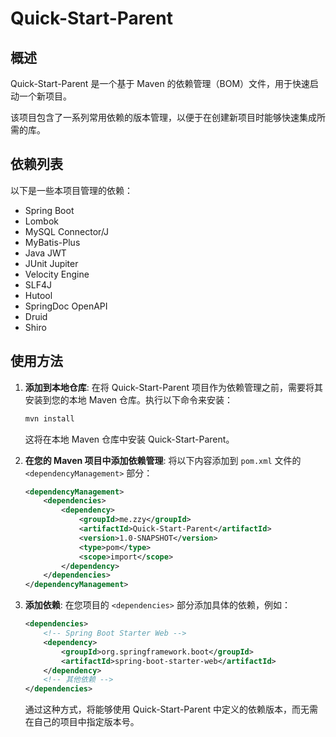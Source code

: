 # Quick-Start-Parent
## 概述
Quick-Start-Parent 是一个基于 Maven 的依赖管理（BOM）文件，用于快速启动一个新项目。

该项目包含了一系列常用依赖的版本管理，以便于在创建新项目时能够快速集成所需的库。

## 依赖列表
以下是一些本项目管理的依赖：
- Spring Boot
- Lombok
- MySQL Connector/J
- MyBatis-Plus
- Java JWT
- JUnit Jupiter
- Velocity Engine
- SLF4J
- Hutool
- SpringDoc OpenAPI
- Druid
- Shiro

## 使用方法
1. **添加到本地仓库**:
   在将 Quick-Start-Parent 项目作为依赖管理之前，需要将其安装到您的本地 Maven 仓库。执行以下命令来安装：
   
   ```bash
   mvn install
   ```
   这将在本地 Maven 仓库中安装 Quick-Start-Parent。
2. **在您的 Maven 项目中添加依赖管理**:
   将以下内容添加到 `pom.xml` 文件的 `<dependencyManagement>` 部分：
   
   ```xml
   <dependencyManagement>
       <dependencies>
           <dependency>
               <groupId>me.zzy</groupId>
               <artifactId>Quick-Start-Parent</artifactId>
               <version>1.0-SNAPSHOT</version>
               <type>pom</type>
               <scope>import</scope>
           </dependency>
       </dependencies>
   </dependencyManagement>
   ```
3. **添加依赖**:
   在您项目的 `<dependencies>` 部分添加具体的依赖，例如：
   ```xml
   <dependencies>
       <!-- Spring Boot Starter Web -->
       <dependency>
           <groupId>org.springframework.boot</groupId>
           <artifactId>spring-boot-starter-web</artifactId>
       </dependency>
       <!-- 其他依赖 -->
   </dependencies>
   ```
   通过这种方式，将能够使用 Quick-Start-Parent 中定义的依赖版本，而无需在自己的项目中指定版本号。

